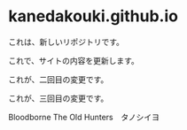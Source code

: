 # kanedakouki.github.io

これは、新しいリポジトリです。

これで、サイトの内容を更新します。

これが、二回目の変更です。

これが、三回目の変更です。

Bloodborne The Old Hunters　タノシイヨ